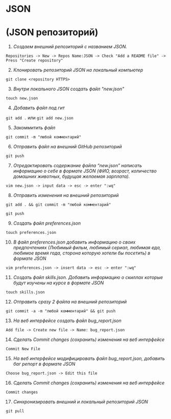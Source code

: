 #      JSON 
# (JSON репозиторий)

1. _Создаем внешний репозиторий c названием JSON._

`Repositories -> New -> Repos Name:JSON -> Check "Add a README file" -> Press "Create repository"`

2. _Клонировать репозиторий JSON на локальный компьютер_ 

`git clone <repository HTTPS>`

3. _Внутри локального JSON создать файл "new.json"_

`touch new.json`

4. _Добавить файл под гит_ 

`git add .` или `git add new.json`

5. _Закоммитить файл_

`git commit -m "любой комментарий"`

6. _Отправить файл на внешний GitHub репозиторий_

`git push`

7. _Отредактировать содержание файла “new.json” написать информацию о себе в формате JSON (ФИО, возраст, количество домашних животных, будущая желаемая зарплата)._

`vim new.json -> input data -> esc -> enter ":wq"`

8. _Отправить изменения на внешний репозиторий_

`git add . && git commit -m "любой комментарий"`

`git push`

9. _Создать файл preferences.json_

`touch preferences.json`

10. _В файл preferences.json добавить информацию о своих предпочтениях (Любимый фильм, любимый сериал, любимая еда, любимое время года, сторона которую хотели бы посетить) в формате JSON_

`vim preferences.json -> insert data -> esc -> enter ":wq"`

11. _Создать файл skills.json. Добавить информацию о скиллах которые будут изучены на курсе в формате JSON_

`touch skills.json`

12. _Отправить сразу 2 файла на внешний репозиторий_

`git commit -a -m "любой комментарий" && git push`

13. _На веб интерфейсе создать файл bug_report.json_

`Add file -> Create new file -> Name: bug_report.json`

14. _Сделать Commit changes (сохранить) изменения на веб интерфейсе_

`Commit New File`

15. _На веб интерфейсе модифицировать файл bug_report.json, добавить баг репорт в формате JSON_

`Choose bug_report.json -> Edit this file`

16. _Сделать Commit changes (сохранить) изменения на веб интерфейсе_

`Commit changes`

17. _Синхронизировать внешний и локальный репозиторий JSON_

`git pull`
